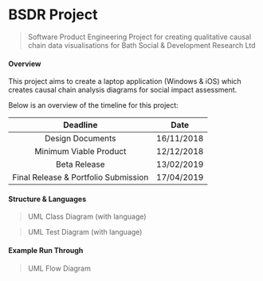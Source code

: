 # BSDR Project

>Software Product Engineering Project for creating qualitative causal chain data visualisations for Bath Social & Development Research Ltd

#### Overview

This project aims to create a laptop application (Windows & iOS) which creates causal chain analysis diagrams for social impact assessment.
 
 Below is an overview of the timeline for this project:
 
 | Deadline | Date |
 |:---:|:---:|
 |Design Documents|16/11/2018|
 |Minimum Viable Product|12/12/2018|
 |Beta Release|13/02/2019|
 |Final Release & Portfolio Submission|17/04/2019|
 
#### Structure & Languages

>UML Class Diagram (with language)

>UML Test Diagram (with language)

#### Example Run Through

>UML Flow Diagram
